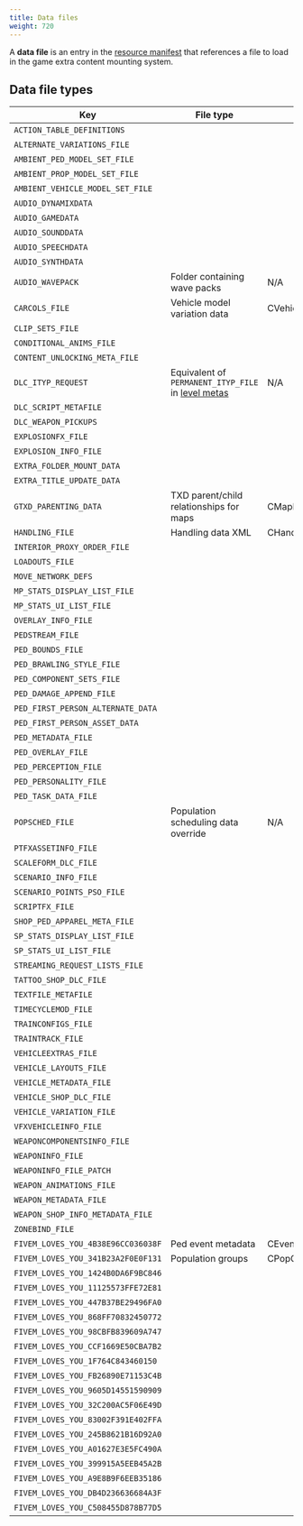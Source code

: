 ```yaml
---
title: Data files
weight: 720
---
```


A **data file** is an entry in the [resource manifest](/scripting-manual/introduction/introduction-to-resources#the-resource-manifest) that references a file to load in the game extra content mounting system.

Data file types
---------------

| Key                                                                                   | File type                                                                    | Root element               | Mounter                                | Example                                                            |
|---------------------------------------------------------------------------------------|------------------------------------------------------------------------------|----------------------------|----------------------------------------|--------------------------------------------------------------------|
| <span id="action_table_definitions">`ACTION_TABLE_DEFINITIONS`</span>                 |                                                                              |                            | CActionInfoDataFileMounter             |                                                                    |
| <span id="alternate_variations_file">`ALTERNATE_VARIATIONS_FILE`</span>               |                                                                              |                            | CPedVariationStreamFileMounter         | `dlc_mpbattlecrc:/common/data/pedalternatevariations.meta`         |
| <span id="ambient_ped_model_set_file">`AMBIENT_PED_MODEL_SET_FILE`</span>             |                                                                              |                            | AmbientModelSetMounter                 |                                                                    |
| <span id="ambient_prop_model_set_file">`AMBIENT_PROP_MODEL_SET_FILE`</span>           |                                                                              |                            | AmbientModelSetMounter                 |                                                                    |
| <span id="ambient_vehicle_model_set_file">`AMBIENT_VEHICLE_MODEL_SET_FILE`</span>     |                                                                              |                            | AmbientModelSetMounter                 |                                                                    |
| <span id="audio_dynamixdata">`AUDIO_DYNAMIXDATA`</span>                               |                                                                              |                            | audMetadataDataFileMounter             |                                                                    |
| <span id="audio_gamedata">`AUDIO_GAMEDATA`</span>                                     |                                                                              |                            | audMetadataDataFileMounter             |                                                                    |
| <span id="audio_sounddata">`AUDIO_SOUNDDATA`</span>                                   |                                                                              |                            | audMetadataDataFileMounter             |                                                                    |
| <span id="audio_speechdata">`AUDIO_SPEECHDATA`</span>                                 |                                                                              |                            | audSpeechDataFileMounter               |                                                                    |
| <span id="audio_synthdata">`AUDIO_SYNTHDATA`</span>                                   |                                                                              |                            | audMetadataDataFileMounter             |                                                                    |
| <span id="audio_wavepack">`AUDIO_WAVEPACK`</span>                                     | Folder containing wave packs                                                 | N/A                        | audWavePackDataFileMounter             | `dlcmpheist:/x64/audio/sfx/`                                       |
| <span id="carcols_file">`CARCOLS_FILE`</span>                                         | Vehicle model variation data                                                 | CVehicleModelInfoVarGlobal | CVehicleColorsDataFileMounter          | `dlcmpheist:/common/data/carcols.meta`                             |
| <span id="clip_sets_file">`CLIP_SETS_FILE`</span>                                     |                                                                              |                            | CExtraContentFileMounter               | `dlc_mpbattle:/common/data/anim/clip_sets/clip_sets.xml`           |
| <span id="conditional_anims_file">`CONDITIONAL_ANIMS_FILE`</span>                     |                                                                              |                            | ConditionalAnimationsMounter           | `dlcmpheist:/common/data/ai/conditionalanims.meta`                 |
| <span id="content_unlocking_meta_file">`CONTENT_UNLOCKING_META_FILE`</span>           |                                                                              |                            | CExtraContentFileMounter               |                                                                    |
| <span id="dlc_ityp_request">`DLC_ITYP_REQUEST`</span>                                 | Equivalent of `PERMANENT_ITYP_FILE` in [level metas](level_metas "wikilink") | N/A                        | CDLCItypFileMounter                    | `dummy/v_common.ityp`                                              |
| <span id="dlc_script_metafile">`DLC_SCRIPT_METAFILE`</span>                           |                                                                              |                            | CDLCScriptDataMounter                  |                                                                    |
| <span id="dlc_weapon_pickups">`DLC_WEAPON_PICKUPS`</span>                             |                                                                              |                            | CPickupDataManagerMounter              | `dlc_mpchristmas2018crc:/common/data/pickups.meta`                 |
| <span id="explosionfx_file">`EXPLOSIONFX_FILE`</span>                                 |                                                                              |                            | CVfxExplosionFileMounter               |                                                                    |
| <span id="explosion_info_file">`EXPLOSION_INFO_FILE`</span>                           |                                                                              |                            | CExplosionFileMounter                  | `dlc_mpchristmas2017crc:/common/data/explosion.meta`               |
| <span id="extra_folder_mount_data">`EXTRA_FOLDER_MOUNT_DATA`</span>                   |                                                                              |                            | CExtraContentFileMounter               |                                                                    |
| <span id="extra_title_update_data">`EXTRA_TITLE_UPDATE_DATA`</span>                   |                                                                              |                            | CExtraContentFileMounter               |                                                                    |
| <span id="gtxd_parenting_data">`GTXD_PARENTING_DATA`</span>                           | TXD parent/child relationships for maps                                      | CMapParentTxds             | CExtraContentFileMounter               | `dlcmpheist:/common/data/gtxd.meta`                                |
| <span id="handling_file">`HANDLING_FILE`</span>                                       | Handling data XML                                                            | CHandlingDataMgr           | CVehicleHandlingFileMounter            | `dlcmpheist:/common/data/handling.meta`                            |
| <span id="interior_proxy_order_file">`INTERIOR_PROXY_ORDER_FILE`</span>               |                                                                              |                            | CInteriorProxyFileMounter              | `dlc_mpgunrunning:/common/data/interiorproxies.meta`               |
| <span id="loadouts_file">`LOADOUTS_FILE`</span>                                       |                                                                              |                            | CExtraContentFileMounter               | `dlc_mpgunrunningcrc:/common/data/ai/loadouts.meta`                |
| <span id="move_network_defs">`MOVE_NETWORK_DEFS`</span>                               |                                                                              |                            | CExtraContentFileMounter               | `dlcmpheist:/common/data/anim/networkdefs.meta`                    |
| <span id="mp_stats_display_list_file">`MP_STATS_DISPLAY_LIST_FILE`</span>             |                                                                              |                            | CStatsDisplayListFileMounter           |                                                                    |
| <span id="mp_stats_ui_list_file">`MP_STATS_UI_LIST_FILE`</span>                       |                                                                              |                            | CStatsUIListFileMounter                |                                                                    |
| <span id="overlay_info_file">`OVERLAY_INFO_FILE`</span>                               |                                                                              |                            | CExtraContentFileMounter               | `dlc_mpbattle:/common/data/overlayinfo.xml`                        |
| <span id="pedstream_file">`PEDSTREAM_FILE`</span>                                     |                                                                              |                            | CPedVariationStreamFileMounter         |                                                                    |
| <span id="ped_bounds_file">`PED_BOUNDS_FILE`</span>                                   |                                                                              |                            | CPedModelMetaDataFileMounter           |                                                                    |
| <span id="ped_brawling_style_file">`PED_BRAWLING_STYLE_FILE`</span>                   |                                                                              |                            | CBrawlingStyleMetaDataFileMounter      |                                                                    |
| <span id="ped_component_sets_file">`PED_COMPONENT_SETS_FILE`</span>                   |                                                                              |                            | CPedModelMetaDataFileMounter           |                                                                    |
| <span id="ped_damage_append_file">`PED_DAMAGE_APPEND_FILE`</span>                     |                                                                              |                            | CPedDamageDataMounter                  | `dlcmpheist:/common/data/effects/peds/peddamage.xml`               |
| <span id="ped_first_person_alternate_data">`PED_FIRST_PERSON_ALTERNATE_DATA`</span>   |                                                                              |                            | CPedVariationStreamFileMounter         |                                                                    |
| <span id="ped_first_person_asset_data">`PED_FIRST_PERSON_ASSET_DATA`</span>           |                                                                              |                            | CPedVariationStreamFileMounter         | `dlc_mpbattle:/common/data/effects/peds/first_person.meta`         |
| <span id="ped_metadata_file">`PED_METADATA_FILE`</span>                               |                                                                              |                            | CPedModelMetaDataFileMounter           | `dlcgunrunning:/common/data/peds.meta`                             |
| <span id="ped_overlay_file">`PED_OVERLAY_FILE`</span>                                 |                                                                              |                            | CPedDecorationsDataFileMounter         | `dlcmpheistcrc:/common/data/effects/peds/mpheist_overlays.xml`     |
| <span id="ped_perception_file">`PED_PERCEPTION_FILE`</span>                           |                                                                              |                            | CPedModelMetaDataFileMounter           |                                                                    |
| <span id="ped_personality_file">`PED_PERSONALITY_FILE`</span>                         |                                                                              |                            | CPedModelMetaDataFileMounter           | `dlcgunrunning:/common/data/pedpersonality.meta`                   |
| <span id="ped_task_data_file">`PED_TASK_DATA_FILE`</span>                             |                                                                              |                            | CPedModelMetaDataFileMounter           |                                                                    |
| <span id="popsched_file">`POPSCHED_FILE`</span>                                       | Population scheduling data override                                          | N/A                        | CPopulationDataFileMounter             | `common:/data/levels/gta5/popcycle.dat`                            |
| <span id="ptfxassetinfo_file">`PTFXASSETINFO_FILE`</span>                             |                                                                              |                            | CVisualEffectsFileMounter              | `dlc_mpchristmas2017:/common/data/effects/ptfxassetinfo.meta`      |
| <span id="scaleform_dlc_file">`SCALEFORM_DLC_FILE`</span>                             |                                                                              |                            | CScaleformPreallocationDataFileMounter |                                                                    |
| <span id="scenario_info_file">`SCENARIO_INFO_FILE`</span>                             |                                                                              |                            | ScenarioInfoMounter                    | `dlcmpheist:/common/data/ai/scenarios.meta`                        |
| <span id="scenario_points_pso_file">`SCENARIO_POINTS_PSO_FILE`</span>                 |                                                                              |                            | ScenarioPointMounter                   |                                                                    |
| <span id="scriptfx_file">`SCRIPTFX_FILE`</span>                                       |                                                                              |                            | CVFXScriptFileMounter                  |                                                                    |
| <span id="shop_ped_apparel_meta_file">`SHOP_PED_APPAREL_META_FILE`</span>             |                                                                              |                            | CExtraMetaDataFileMounter              | `dlc_mpimportexport:/common/data/mp_m_freemode_01_impexp_shop.meta`|
| <span id="sp_stats_display_list_file">`SP_STATS_DISPLAY_LIST_FILE`</span>             |                                                                              |                            | CStatsDisplayListFileMounter           |                                                                    |
| <span id="sp_stats_ui_list_file">`SP_STATS_UI_LIST_FILE`</span>                       |                                                                              |                            | CStatsUIListFileMounter                |                                                                    |
| <span id="streaming_request_lists_file">`STREAMING_REQUEST_LISTS_FILE`</span>         |                                                                              |                            | SRLMounter                             | `dlcmpheist:/common/data/srllist.meta`                             |
| <span id="tattoo_shop_dlc_file">`TATTOO_SHOP_DLC_FILE`</span>                         |                                                                              |                            | CExtraMetaDataFileMounter              | `dlc_mpchristmas2018crc:/common/data/shop_tattoo.meta`             |
| <span id="textfile_metafile">`TEXTFILE_METAFILE`</span>                               |                                                                              |                            | CExtraContentFileMounter               |                                                                    |
| <span id="timecyclemod_file">`TIMECYCLEMOD_FILE`</span>                               |                                                                              |                            | TimeCycleFileMounter                   |                                                                    |
| <span id="trainconfigs_file">`TRAINCONFIGS_FILE`</span>                               |                                                                              |                            | CTrainConfigFileMounter                |                                                                    |
| <span id="traintrack_file">`TRAINTRACK_FILE`</span>                                   |                                                                              |                            | CTrainConfigFileMounter                |                                                                    |
| <span id="vehicleextras_file">`VEHICLEEXTRAS_FILE`</span>                             |                                                                              |                            | CVehicleExtrasFileMounter              |                                                                    |
| <span id="vehicle_layouts_file">`VEHICLE_LAYOUTS_FILE`</span>                         |                                                                              |                            | CVehicleMetadataFileMounter            | `dlc_mpsmugglercrc:/common/data/ai/vehiclelayouts.meta`            |
| <span id="vehicle_metadata_file">`VEHICLE_METADATA_FILE`</span>                       |                                                                              |                            | CVehicleMetaDataFileMounter            | `dlc_mpchristmas2018crc:/common/data/levels/gta5/vehicles.meta`    |
| <span id="vehicle_shop_dlc_file">`VEHICLE_SHOP_DLC_FILE`</span>                       |                                                                              |                            | CExtraContentFileMounter               | `dlc_mpchristmas2018crc:/common/data/shop_vehicle.meta`            |
| <span id="vehicle_variation_file">`VEHICLE_VARIATION_FILE`</span>                     |                                                                              |                            | CVehicleVariationDataFileMounter       | `dlc_mpchristmas2018:/common/data/carvariations.meta`              |
| <span id="vfxvehicleinfo_file">`VFXVEHICLEINFO_FILE`</span>                           |                                                                              |                            | CVfxVehicleInfoFileMounter             |                                                                    |
| <span id="weaponcomponentsinfo_file">`WEAPONCOMPONENTSINFO_FILE`</span>               |                                                                              |                            | CWeaponComponentDataFileMounter        | `dlc_mpbikercrc:/common/data/ai/weaponcomponents.meta`             |
| <span id="weaponinfo_file">`WEAPONINFO_FILE`</span>                                   |                                                                              |                            | CWeaponInfoDataFileMounter             | `dlc_mpbikercrc:/common/data/ai/weaponpipebomb.meta`               |
| <span id="weaponinfo_file_patch">`WEAPONINFO_FILE_PATCH`</span>                       |                                                                              |                            | CWeaponInfoDataFileMounter             |                                                                    |
| <span id="weapon_animations_file">`WEAPON_ANIMATIONS_FILE`</span>                     |                                                                              |                            | CWeaponAnimationsDataFileMounter       | `dlc_mpbikercrc:/common/data/ai/weaponanimations.meta`             |
| <span id="weapon_metadata_file">`WEAPON_METADATA_FILE`</span>                         |                                                                              |                            | CWeaponMetaDataFileMounter             | `dlcmphalloweencrc:/common/data/weaponarchetypes.meta`             |
| <span id="weapon_shop_info_metadata_file">`WEAPON_SHOP_INFO_METADATA_FILE`</span>     |                                                                              |                            | CExtraMetaDataFileMounter              |                                                                    |
| <span id="zonebind_file">`ZONEBIND_FILE`</span>                                       |                                                                              |                            | CPopulationDataFileMounter             |                                                                    |
| <span id="events">`FIVEM_LOVES_YOU_4B38E96CC036038F`</span>                           | Ped event metadata                                                           | CEventDataManager          | CEventDataFileMounter                  | `common:/data/events.meta`                                         |
| <span id="FIVEM_LOVES_YOU_341B23A2F0E0F131">`FIVEM_LOVES_YOU_341B23A2F0E0F131`</span> | Population groups                                                            | CPopGroupList              | CPopulationDataFileMounter             | `x64a:/data/popgroups.ymt`, [Xbox 360 popgroups.meta](https://w.wew.wtf/uugpcw.meta)  |
| <span id="FIVEM_LOVES_YOU_1424B0DA6F9BC846">`FIVEM_LOVES_YOU_1424B0DA6F9BC846`</span> |                                                                              |                            | CCombatInfoDataFileMounter             | `common:/data/ai/combatbehaviour.meta`                             |
| <span id="FIVEM_LOVES_YOU_11125573FFE72E81">`FIVEM_LOVES_YOU_11125573FFE72E81`</span> |                                                                              |                            | CExtraContentFileMounter               |                                                                    |
| <span id="FIVEM_LOVES_YOU_447B37BE29496FA0">`FIVEM_LOVES_YOU_447B37BE29496FA0`</span> |                                                                              |                            | CExtraContentFileMounter               |                                                                    |
| <span id="FIVEM_LOVES_YOU_868FF70832450772">`FIVEM_LOVES_YOU_868FF70832450772`</span> |                                                                              |                            | CExtraContentFileMounter               |                                                                    |
| <span id="FIVEM_LOVES_YOU_98CBFB839609A747">`FIVEM_LOVES_YOU_98CBFB839609A747`</span> |                                                                              |                            | CExtraContentFileMounter               |                                                                    |
| <span id="FIVEM_LOVES_YOU_CCF1669E50CBA7B2">`FIVEM_LOVES_YOU_CCF1669E50CBA7B2`</span> |                                                                              |                            | CExtraContentFileMounter               |                                                                    |
| <span id="FIVEM_LOVES_YOU_1F764C843460150">`FIVEM_LOVES_YOU_1F764C843460150`</span>   |                                                                              |                            | CIplCullboxFileMounter                 |                                                                    |
| <span id="FIVEM_LOVES_YOU_FB26890E71153C4B">`FIVEM_LOVES_YOU_FB26890E71153C4B`</span> |                                                                              |                            | CPedDamageDataMounter                  |                                                                    |
| <span id="FIVEM_LOVES_YOU_9605D14551590909">`FIVEM_LOVES_YOU_9605D14551590909`</span> |                                                                              |                            | CPopulationDataFileMounter             |                                                                    |
| <span id="FIVEM_LOVES_YOU_32C200AC5F06E49D">`FIVEM_LOVES_YOU_32C200AC5F06E49D`</span> |                                                                              |                            | CScaleformPreallocationDataFileMounter |                                                                    |
| <span id="FIVEM_LOVES_YOU_83002F391E402FFA">`FIVEM_LOVES_YOU_83002F391E402FFA`</span> |                                                                              |                            | CScriptBrainFileMounter                |                                                                    |
| <span id="FIVEM_LOVES_YOU_245B8621B16D92A0">`FIVEM_LOVES_YOU_245B8621B16D92A0`</span> |                                                                              |                            | CVFXBloodFileMounter                   |                                                                    |
| <span id="FIVEM_LOVES_YOU_A01627E3E5FC490A">`FIVEM_LOVES_YOU_A01627E3E5FC490A`</span> |                                                                              |                            | ScenarioInfoMounter                    |                                                                    |
| <span id="FIVEM_LOVES_YOU_399915A5EEB45A2B">`FIVEM_LOVES_YOU_399915A5EEB45A2B`</span> |                                                                              |                            | ScenarioPointMounter                   |                                                                    |
| <span id="FIVEM_LOVES_YOU_A9E8B9F6EEB35186">`FIVEM_LOVES_YOU_A9E8B9F6EEB35186`</span> |                                                                              |                            | ScenarioPointMounter                   |                                                                    |
| <span id="FIVEM_LOVES_YOU_DB4D236636684A3F">`FIVEM_LOVES_YOU_DB4D236636684A3F`</span> |                                                                              |                            | ScenarioPointMounter                   |                                                                    |
| <span id="FIVEM_LOVES_YOU_C508455D878B77D5">`FIVEM_LOVES_YOU_C508455D878B77D5`</span> |                                                                              |                            | audMetadataDataFileMounter             |                                                                    |
